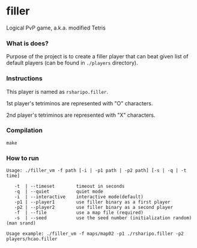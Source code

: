 # filler
Logical PvP game, a.k.a. modified Tetris

### What is does?
Purpose of the project is to create a filler player that can beat 
given list of default players (can be found in ```./players``` directory).


### Instructions
This player is named as ```rsharipo.filler```.

1st player's tetriminos are represented with "O" characters.

2nd player's tetriminos are represented with "X" characters.

### Compilation
```make```

### How to run
```
Usage: ./filler_vm -f path [-i | -p1 path | -p2 path] [-s | -q | -t time]

   -t  | --timeset        timeout in seconds
   -q  | --quiet          quiet mode
   -i  | --interactive    interactive mode(default)
   -p1 | --player1        use filler binary as a first player
   -p2 | --player2        use filler binary as a second player
   -f  | --file           use a map file (required)
   -s  | --seed           use the seed number (initialization random) (man srand)
   
Usage example: ./filler_vm -f maps/map02 -p1 ./rsharipo.filler -p2 players/hcao.filler
```
